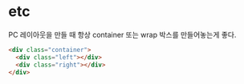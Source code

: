 # etc

PC 레이아웃을 만들 때 항상 container 또는 wrap 박스를 만들어놓는게 좋다.

```html
<div class="container">
  <div class="left"></div>
  <div class="right"></div>
</div>
```
